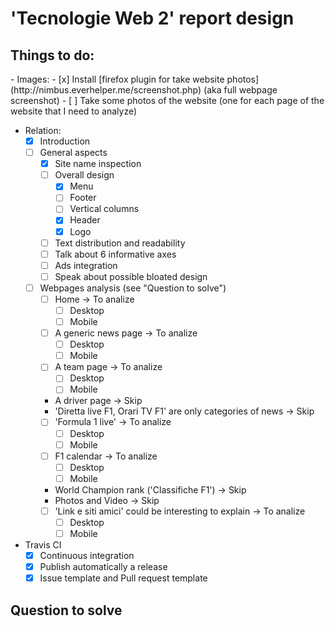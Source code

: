 # 'Tecnologie Web 2' report design

<h2>Things to do:</h2>
- Images:
  - [x] Install [firefox plugin for take website photos](http://nimbus.everhelper.me/screenshot.php) (aka full webpage screenshot)
  - [ ] Take some photos of the website (one for each page of the website that I need to analyze)

- Relation:
  - [x] Introduction
  - [ ] General aspects
    - [x] Site name inspection
    - [ ] Overall design
      - [x] Menu
      - [ ] Footer
      - [ ] Vertical columns
      - [x] Header
      - [x] Logo
    - [ ] Text distribution and readability
    - [ ] Talk about 6 informative axes
    - [ ] Ads integration
    - [ ] Speak about possible bloated design
  - [ ] Webpages analysis (see "Question to solve")
    - [ ] Home -> To analize
      - [ ] Desktop
      - [ ] Mobile
    - [ ] A generic news page -> To analize
      - [ ] Desktop
      - [ ] Mobile
    - [ ] A team page -> To analize
      - [ ] Desktop
      - [ ] Mobile
    - A driver page -> Skip
    - 'Diretta live F1, Orari TV F1' are only categories of news -> Skip
    - [ ] 'Formula 1 live' -> To analize
      - [ ] Desktop
      - [ ] Mobile
    - [ ] F1 calendar -> To analize
      - [ ] Desktop
      - [ ] Mobile
    - World Champion rank ('Classifiche F1') -> Skip
    - Photos and Video -> Skip
    - [ ] 'Link e siti amici' could be interesting to explain -> To analize
      - [ ] Desktop
      - [ ] Mobile
    
- Travis CI
  - [x] Continuous integration
  - [x] Publish automatically a release
  - [x] Issue template and Pull request template

<h2>Question to solve</2>
